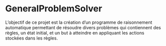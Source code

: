 # GeneralProblemSolver
L’objectif de ce projet est la création d’un programme de raisonnement automatique
permettant de résoudre divers problèmes qui contiennent des règles, un état initial, et un
but à atteindre en appliquant les actions stockées dans les règles. 
